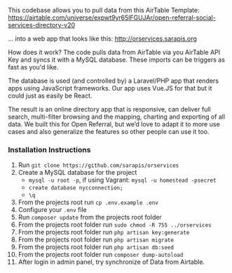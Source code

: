 This codebase allows you to pull data from this AirTable Template: https://airtable.com/universe/expwt9yr65lFGUJAr/open-referral-social-services-directory-v20

... into a web app that looks like this: http://orservices.sarapis.org

How does it work? The code pulls data from AirTable via you AirTable API Key and syncs it with a MySQL database. These imports can be triggers as fast as you'd like. 

The database is used (and controlled by) a Laravel/PHP app that renders apps using JavaScript frameworks. Our app uses Vue.JS for that but it could just as easily be React.

The result is an online directory app that is responsive, can deliver full search, multi-filter browsing and the mapping, charting and exporting of all data. We built this for Open Referral, but we’d love to adapt it to more use cases and also generalize the features so other people can use it too.

### Installation Instructions
1. Run `git clone https://github.com/sarapis/orservices`
2. Create a MySQL database for the project
    * ```mysql -u root -p```, if using Vagrant: ```mysql -u homestead -psecret```
    * ```create database nycconnection;```
    * ```\q```
3. From the projects root run `cp .env.example .env`
4. Configure your `.env` file
5. Run `composer update` from the projects root folder
6. From the projects root folder run `sudo chmod -R 755 ../orservices`
7. From the projects root folder run `php artisan key:generate`
8. From the projects root folder run `php artisan migrate`
9. From the projects root folder run `php artisan db:seed`
10. From the projects root folder run `composer dump-autoload`
11. After login in admin panel, try synchronize of Data from Airtable.

